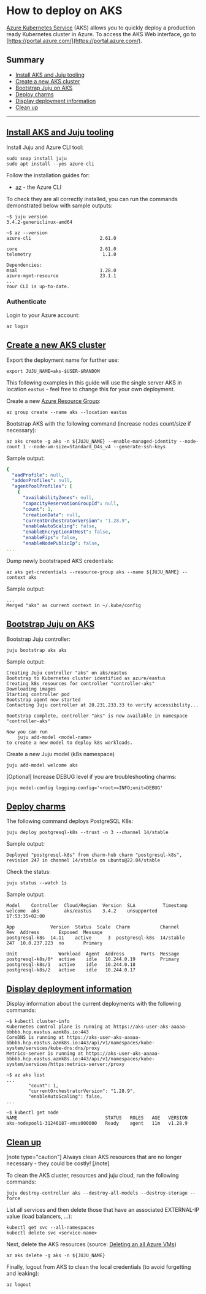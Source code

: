 # How to deploy on AKS

[Azure Kubernetes Service](https://learn.microsoft.com/en-us/azure/aks/) (AKS) allows you to quickly deploy a production ready Kubernetes cluster in Azure. To access the AKS Web interface, go to [https://portal.azure.com/](https://portal.azure.com/).

## Summary
* [Install AKS and Juju tooling](#heading--install-aks-juju)
* [Create a new AKS cluster](#heading--create-aks-cluster)
* [Bootstrap Juju on AKS](#heading--boostrap-juju)
* [Deploy charms](#heading--deploy-charms)
* [Display deployment information](#heading--display-information)
* [Clean up](#heading--clean-up)

---

<a href="#heading--install-aks-juju"><h2 id="heading--install-aks-juju"> Install AKS and Juju tooling</h2></a>

Install Juju and Azure CLI tool:
```shell
sudo snap install juju
sudo apt install --yes azure-cli
```
Follow the installation guides for:
* [az](https://learn.microsoft.com/en-us/cli/azure/what-is-azure-cli) - the Azure CLI

To check they are all correctly installed, you can run the commands demonstrated below with sample outputs:

```shell
~$ juju version
3.4.2-genericlinux-amd64

~$ az --version
azure-cli                         2.61.0

core                              2.61.0
telemetry                          1.1.0

Dependencies:
msal                              1.28.0
azure-mgmt-resource               23.1.1
...
Your CLI is up-to-date.
```
### Authenticate
Login to your Azure account:
```shell
az login
```

<a href="#heading--create-aks-cluster"><h2 id="heading--create-aks-cluster"> Create a new AKS cluster</h2></a>

Export the deployment name for further use:
```shell
export JUJU_NAME=aks-$USER-$RANDOM
```

This following examples in this guide will use the single server AKS in location `eastus` - feel free to change this for your own deployment.

Create a new [Azure Resource Group](https://learn.microsoft.com/en-us/cli/azure/manage-azure-groups-azure-cli):

```shell
az group create --name aks --location eastus
```
Bootstrap AKS with the following command (increase nodes count/size if necessary):
```shell
az aks create -g aks -n ${JUJU_NAME} --enable-managed-identity --node-count 1 --node-vm-size=Standard_D4s_v4 --generate-ssh-keys
```

Sample output:
```yaml
{
  "aadProfile": null,
  "addonProfiles": null,
  "agentPoolProfiles": [
    {
      "availabilityZones": null,
      "capacityReservationGroupId": null,
      "count": 1,
      "creationData": null,
      "currentOrchestratorVersion": "1.28.9",
      "enableAutoScaling": false,
      "enableEncryptionAtHost": false,
      "enableFips": false,
      "enableNodePublicIp": false,
...
```

Dump newly bootstraped AKS credentials:
```shell
az aks get-credentials --resource-group aks --name ${JUJU_NAME} --context aks
```

Sample output:
```shell
...
Merged "aks" as current context in ~/.kube/config
```

<a href="#heading--boostrap-juju"><h2 id="heading--boostrap-juju"> Bootstrap Juju on AKS</h2></a>

Bootstrap Juju controller:
```shell
juju bootstrap aks aks
```
Sample output:
```shell
Creating Juju controller "aks" on aks/eastus
Bootstrap to Kubernetes cluster identified as azure/eastus
Creating k8s resources for controller "controller-aks"
Downloading images
Starting controller pod
Bootstrap agent now started
Contacting Juju controller at 20.231.233.33 to verify accessibility...

Bootstrap complete, controller "aks" is now available in namespace "controller-aks"

Now you can run
	juju add-model <model-name>
to create a new model to deploy k8s workloads.
```

Create a new Juju model (k8s namespace)
```shell
juju add-model welcome aks
```
[Optional] Increase DEBUG level if you are troubleshooting charms:
```shell
juju model-config logging-config='<root>=INFO;unit=DEBUG'
```

<a href="#heading--deploy-charms"><h2 id="heading--deploy-charms">Deploy charms</h2></a>

The following command deploys PostgreSQL K8s:

```shell
juju deploy postgresql-k8s --trust -n 3 --channel 14/stable
```
Sample output:
```shell
Deployed "postgresql-k8s" from charm-hub charm "postgresql-k8s", revision 247 in channel 14/stable on ubuntu@22.04/stable
```

Check the status:
```shell
juju status --watch 1s
```
Sample output:
```shell
Model    Controller  Cloud/Region  Version  SLA          Timestamp
welcome  aks         aks/eastus    3.4.2    unsupported  17:53:35+02:00

App             Version  Status  Scale  Charm           Channel       Rev  Address       Exposed  Message
postgresql-k8s  14.11    active      3  postgresql-k8s  14/stable     247  10.0.237.223  no       Primary

Unit               Workload  Agent  Address      Ports  Message
postgresql-k8s/0*  active    idle   10.244.0.19         Primary
postgresql-k8s/1   active    idle   10.244.0.18         
postgresql-k8s/2   active    idle   10.244.0.17  
```

<a href="#heading--display-information"><h2 id="heading--display-information"> Display deployment information</h2></a>

Display information about the current deployments with the following commands:
```shell
~$ kubectl cluster-info 
Kubernetes control plane is running at https://aks-user-aks-aaaaa-bbbbb.hcp.eastus.azmk8s.io:443
CoreDNS is running at https://aks-user-aks-aaaaa-bbbbb.hcp.eastus.azmk8s.io:443/api/v1/namespaces/kube-system/services/kube-dns:dns/proxy
Metrics-server is running at https://aks-user-aks-aaaaa-bbbbb.hcp.eastus.azmk8s.io:443/api/v1/namespaces/kube-system/services/https:metrics-server:/proxy

~$ az aks list
...
        "count": 1,
        "currentOrchestratorVersion": "1.28.9",
        "enableAutoScaling": false,
...

~$ kubectl get node
NAME                                STATUS   ROLES   AGE   VERSION
aks-nodepool1-31246187-vmss000000   Ready    agent   11m   v1.28.9
```

<a href="#heading--clean-up"><h2 id="heading--clean-up"> Clean up</h2></a>

[note type="caution"]
Always clean AKS resources that are no longer necessary -  they could be costly!
[/note]

To clean the AKS cluster, resources and juju cloud, run the following commands:

```shell
juju destroy-controller aks --destroy-all-models --destroy-storage --force
```
List all services and then delete those that have an associated EXTERNAL-IP value (load balancers, ...):
```shell
kubectl get svc --all-namespaces
kubectl delete svc <service-name> 
```
Next, delete the AKS resources (source: [Deleting an all Azure VMs]((https://learn.microsoft.com/en-us/cli/azure/delete-azure-resources-at-scale#delete-all-azure-resources-of-a-type) )) 
```shell
az aks delete -g aks -n ${JUJU_NAME}
```
Finally, logout from AKS to clean the local credentials (to avoid forgetting and leaking):
```shell
az logout
```